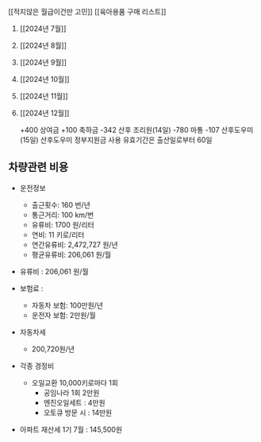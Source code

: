 [[적지않은 월급이건만 고민]]
[[육아용품 구매 리스트]]

1. [[2024년 7월]]
2. [[2024년 8월]]
3. [[2024년 9월]]
4. [[2024년 10월]]
5. [[2024년 11월]]
6. [[2024년 12월]]

	+400 상여금
	+100 축하금
	-342 산후 조리원(14일)
	-780 마통
	-107 산후도우미(15일)
	산후도우미 정부지원금 사용 유효기간은 출산일로부터 60일

## 차량관련 비용
- 운전정보
	- 출근횟수: 160 번/년
	- 통근거리: 100 km/번
	- 유류비: 1700 원/리터
	- 연비: 11 키로/리터
	- 연간유류비: 2,472,727 원/년
	- 평균유류비: 206,061 원/월
- 유류비 : 206,061 원/월
- 보험료 : 
	- 자동차 보험: 100만원/년
	- 운전자 보험: 2만원/월
- 자동차세
	- 200,720원/년
- 각종 경정비
	- 오일교환 10,000키로마다 1회
		- 공임나라 1회 2만원
		- 엔진오일세트 : 4만원
		- 오토큐 방문 시 : 14만원

- 아파트 재산세 1기 7월 : 145,500원